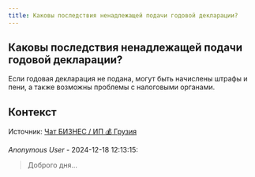 ```yaml
---
title: Каковы последствия ненадлежащей подачи годовой декларации?
---
```


## Каковы последствия ненадлежащей подачи годовой декларации?

Если годовая декларация не подана, могут быть начислены штрафы и пени, а также возможны проблемы с налоговыми органами.

## Контекст

Источник: [Чат БИЗНЕС / ИП 💰 Грузия](https://t.me/ip_ge)

_Anonymous User_ - 2024-12-18 12:13:15:

> Доброго дня...
